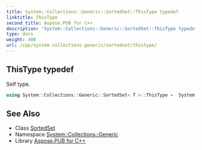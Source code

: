 ```yaml
---
title: System::Collections::Generic::SortedSet::ThisType typedef
linktitle: ThisType
second_title: Aspose.PUB for C++
description: 'System::Collections::Generic::SortedSet::ThisType typedef. Self type in C++.'
type: docs
weight: 400
url: /cpp/system.collections.generic/sortedset/thistype/
---
```

## ThisType typedef


Self type.

```cpp
using System::Collections::Generic::SortedSet< T >::ThisType =  System::Collections::Generic::SortedSet<T>
```

## See Also

* Class [SortedSet](../)
* Namespace [System::Collections::Generic](../../)
* Library [Aspose.PUB for C++](../../../)
